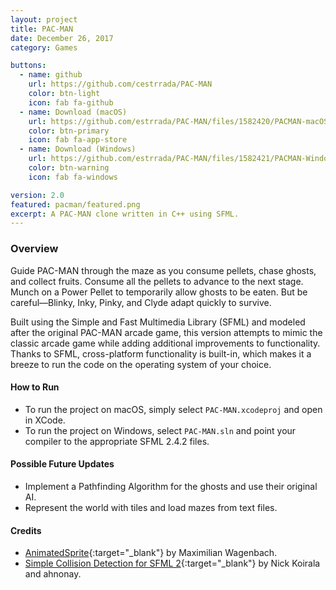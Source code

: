 ```yaml
---
layout: project
title: PAC-MAN
date: December 26, 2017
category: Games

buttons:
  - name: github
    url: https://github.com/cestrrada/PAC-MAN
    color: btn-light
    icon: fab fa-github
  - name: Download (macOS)
    url: https://github.com/estrrada/PAC-MAN/files/1582420/PACMAN-macOS.zip
    color: btn-primary
    icon: fab fa-app-store
  - name: Download (Windows)
    url: https://github.com/estrrada/PAC-MAN/files/1582421/PACMAN-Windows.zip
    color: btn-warning
    icon: fab fa-windows

version: 2.0
featured: pacman/featured.png
excerpt: A PAC-MAN clone written in C++ using SFML.
---
```


### Overview

Guide PAC-MAN through the maze as you consume pellets, chase ghosts, and collect fruits. Consume all the pellets to advance to the next stage. Munch on a Power Pellet to temporarily allow ghosts to be eaten. But be careful—Blinky, Inky, Pinky, and Clyde adapt quickly to survive.

Built using the Simple and Fast Multimedia Library (SFML) and modeled after the original PAC-MAN arcade game, this version attempts to mimic the classic arcade game while adding additional improvements to functionality. Thanks to SFML, cross-platform functionality is built-in, which makes it a breeze to run the code on the operating system of your choice.

#### How to Run
- To run the project on macOS, simply select `PAC-MAN.xcodeproj` and open in XCode.
- To run the project on Windows, select `PAC-MAN.sln` and point your compiler to the appropriate SFML 2.4.2 files.

#### Possible Future Updates
- Implement a Pathfinding Algorithm for the ghosts and use their original AI.
- Represent the world with tiles and load mazes from text files.

#### Credits
- [AnimatedSprite](https://github.com/SFML/SFML/wiki/Source:-AnimatedSprite){:target="_blank"} by Maximilian Wagenbach.
- [Simple Collision Detection for SFML 2](https://github.com/SFML/SFML/wiki/Source:-Simple-Collision-Detection-for-SFML-2){:target="_blank"} by Nick Koirala and ahnonay.